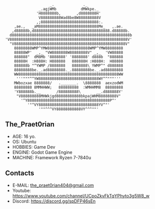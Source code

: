 ```
                    _.             ._                       
               _.agjWMb           dMWkpe._                  
              'H8888888b,       ,d8888888H'                 
               V888888888Wad8be8W888888888V                
              ,;88888888888888888888888888:.                
    ,ae.,   _aM888888888888888888888888888Me_   ,.ae.       
   ,d88888b,d8888888888888888888888888888888888.d88888b.    
  d88888888888888888888888888888888888888888888888888888b   
'V88888888888888888888888888888888888888888888888888888V'   
  "V88888888888888888888888888888888888888888888888888V"    
    88888888WMP^YMW8888888888888888888WMP^YMW88888888       
    88888WP'  _,_ "VW8888888W88888888V" _,_  'VW88888       
    888888"  dM8Mb '8888888' '8888888' d888b  "888888       
    88888H  :H888H: H888888   888888H :H888H:  H88888       
    888888b "^YWMP /8888888   8888888\ YWMP^" d888888       
    88888888be._.ad88888888._.88888888be._.ad88888888       
    WW888888888888888888888888888888888888888888888WW       
     '''"""^^YW888888888888888888888888888WY^^"""'''        
    MWbozxae 8888888/   ._______.  \8888888  aexzodWM       
    88888888 8MMHHWW;   888888888  :WMHHMM8  88888888       
    'Y888888b.__       /888888888\       __.d888888Y'       
     "V888888888MHWkjgd88888888888bkpajWHM88888888V"        
       '^Y8888888888888888888888888888888888888P^'          
          '"^VY888888888888888888888888888YV^"'             
               '""^^^VY88888888888VY^^^""'                  
```

The_Praet0rian
---------------

- AGE: 16 yo.
- OS: Ubuntu
- HOBBIES: Game Dev
- ENGINE: Godot Game Engine
- MACHINE: Framework Ryzen 7-7840u

Contacts
--------

- E-MAIL:   the_praet0rian404@gmail.com
- Youtube:  https://www.youtube.com/channel/UCpoZkvFkTqYPhyto3g5W8_w
- Discord:  https://discord.gg/spDFP46sEn

